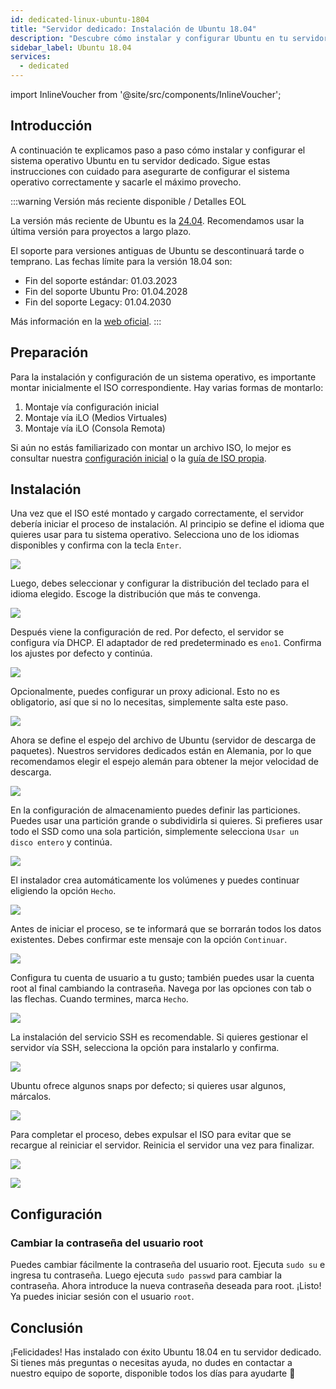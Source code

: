 ```yaml
---
id: dedicated-linux-ubuntu-1804
title: "Servidor dedicado: Instalación de Ubuntu 18.04"
description: "Descubre cómo instalar y configurar Ubuntu en tu servidor dedicado para un rendimiento óptimo y soporte a largo plazo → Aprende más ahora"
sidebar_label: Ubuntu 18.04
services:
  - dedicated
---
```


import InlineVoucher from '@site/src/components/InlineVoucher';

## Introducción

A continuación te explicamos paso a paso cómo instalar y configurar el sistema operativo Ubuntu en tu servidor dedicado. Sigue estas instrucciones con cuidado para asegurarte de configurar el sistema operativo correctamente y sacarle el máximo provecho.



:::warning Versión más reciente disponible / Detalles EOL

La versión más reciente de Ubuntu es la [24.04](dedicated-linux-ubuntu.md). Recomendamos usar la última versión para proyectos a largo plazo.

El soporte para versiones antiguas de Ubuntu se descontinuará tarde o temprano. Las fechas límite para la versión 18.04 son:

- Fin del soporte estándar: 01.03.2023
- Fin del soporte Ubuntu Pro: 01.04.2028
- Fin del soporte Legacy: 01.04.2030

Más información en la [web oficial](https://ubuntu.com/about/release-cycle).
:::


<InlineVoucher />

## Preparación

Para la instalación y configuración de un sistema operativo, es importante montar inicialmente el ISO correspondiente. Hay varias formas de montarlo:

1. Montaje vía configuración inicial
2. Montaje vía iLO (Medios Virtuales)
3. Montaje vía iLO (Consola Remota)

Si aún no estás familiarizado con montar un archivo ISO, lo mejor es consultar nuestra [configuración inicial](dedicated-setup.md) o la [guía de ISO propia](dedicated-iso.md).



## Instalación

Una vez que el ISO esté montado y cargado correctamente, el servidor debería iniciar el proceso de instalación. Al principio se define el idioma que quieres usar para tu sistema operativo. Selecciona uno de los idiomas disponibles y confirma con la tecla `Enter`. 

![](https://screensaver01.zap-hosting.com/index.php/s/yrHMNzstM23XZH6/preview)

Luego, debes seleccionar y configurar la distribución del teclado para el idioma elegido. Escoge la distribución que más te convenga. 

![](https://screensaver01.zap-hosting.com/index.php/s/x9kYGEWS5fy7Wjp/preview)

Después viene la configuración de red. Por defecto, el servidor se configura vía DHCP. El adaptador de red predeterminado es `eno1`. Confirma los ajustes por defecto y continúa. 

![](https://screensaver01.zap-hosting.com/index.php/s/6mr5kAKJQ39iJt5/preview)

Opcionalmente, puedes configurar un proxy adicional. Esto no es obligatorio, así que si no lo necesitas, simplemente salta este paso. 

![](https://screensaver01.zap-hosting.com/index.php/s/tz97Ee8ZQkxAGGb/preview)

Ahora se define el espejo del archivo de Ubuntu (servidor de descarga de paquetes). Nuestros servidores dedicados están en Alemania, por lo que recomendamos elegir el espejo alemán para obtener la mejor velocidad de descarga.

![](https://screensaver01.zap-hosting.com/index.php/s/xNknNyWAbd5DnsZ/preview)

En la configuración de almacenamiento puedes definir las particiones. Puedes usar una partición grande o subdividirla si quieres. Si prefieres usar todo el SSD como una sola partición, simplemente selecciona `Usar un disco entero` y continúa.

![](https://screensaver01.zap-hosting.com/index.php/s/2dJ9oeMGjpWn6cZ/preview)

El instalador crea automáticamente los volúmenes y puedes continuar eligiendo la opción `Hecho`.

![](https://screensaver01.zap-hosting.com/index.php/s/WXfzt57Rtm2SQLD/preview)

Antes de iniciar el proceso, se te informará que se borrarán todos los datos existentes. Debes confirmar este mensaje con la opción `Continuar`. 

![](https://screensaver01.zap-hosting.com/index.php/s/L3YcGNbYWpMmaDj/preview)

Configura tu cuenta de usuario a tu gusto; también puedes usar la cuenta root al final cambiando la contraseña. Navega por las opciones con tab o las flechas. Cuando termines, marca `Hecho`.

![](https://screensaver01.zap-hosting.com/index.php/s/mqrjmF2ZmA2Qj9z/preview)

La instalación del servicio SSH es recomendable. Si quieres gestionar el servidor vía SSH, selecciona la opción para instalarlo y confirma.

![](https://screensaver01.zap-hosting.com/index.php/s/Xz3zzMdZ6C523ip/preview)

Ubuntu ofrece algunos snaps por defecto; si quieres usar algunos, márcalos.

![](https://screensaver01.zap-hosting.com/index.php/s/wcGiSwX935jXeex/preview)

Para completar el proceso, debes expulsar el ISO para evitar que se recargue al reiniciar el servidor. Reinicia el servidor una vez para finalizar.

![](https://screensaver01.zap-hosting.com/index.php/s/SzrxCtJTx2S8Nef/preview)



![](https://screensaver01.zap-hosting.com/index.php/s/x3BRLSepSDFnYGA/preview)



## Configuración



### Cambiar la contraseña del usuario root

Puedes cambiar fácilmente la contraseña del usuario root. Ejecuta `sudo su` e ingresa tu contraseña. Luego ejecuta `sudo passwd` para cambiar la contraseña. Ahora introduce la nueva contraseña deseada para root. ¡Listo! Ya puedes iniciar sesión con el usuario `root`.



## Conclusión

¡Felicidades! Has instalado con éxito Ubuntu 18.04 en tu servidor dedicado. Si tienes más preguntas o necesitas ayuda, no dudes en contactar a nuestro equipo de soporte, disponible todos los días para ayudarte 🙂






<InlineVoucher />